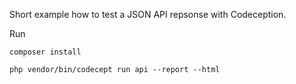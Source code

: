 Short example how to test a JSON API repsonse with Codeception.

Run

`composer install`

`php vendor/bin/codecept run api --report --html`